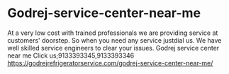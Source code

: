 # Godrej-service-center-near-me
At a very low cost with trained professionals we are providing service at customers' doorstep. So when you need any service justdial us. We have well skilled service engineers to clear your issues. Godrej  service center near me Click us;9133393345,9133393346 https://godrejrefrigeratorservice.com/godrej-service-center-near-me/
